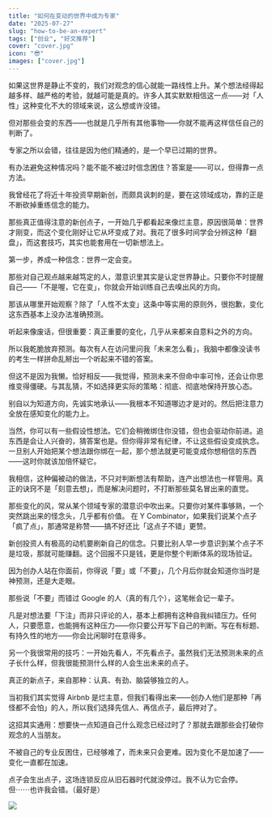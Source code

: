 ```yaml
---
title: "如何在变动的世界中成为专家"
date: "2025-07-27"
slug: "how-to-be-an-expert"
tags: ["创业", "好文推荐"]
cover: "cover.jpg"
icon: "😎"
images: ["cover.jpg"]
---
```

如果这世界是静止不变的，我们对观念的信心就能一路线性上升。某个想法经得起越多样、越严格的考验，就越可能是真的。许多人其实默默相信这一点——对「人性」这种变化不大的领域来说，这么想或许没错。



但对那些会变的东西——也就是几乎所有其他事物——你就不能再这样信任自己的判断了。



专家之所以会错，往往是因为他们精通的，是一个早已过期的世界。



有办法避免这种情况吗？能不能不被过时信念困住？答案是——可以，但得靠一点方法。



我曾经花了将近十年投资早期新创，而颇具讽刺的是，要在这领域成功，靠的正是不断砍掉重练信念的能力。



那些真正值得注意的新创点子，一开始几乎都看起来像烂主意，原因很简单：世界才刚变，而这个变化刚好让它从坏变成了对。我花了很多时间学会分辨这种「翻盘」，而这套技巧，其实也能套用在一切新想法上。



第一步，养成一种信念：世界一定会变。



那些对自己观点越来越笃定的人，潜意识里其实是认定世界静止。只要你不时提醒自己——「不是喔，它在变」，你就会开始训练自己去嗅出风的方向。



那该从哪里开始观察？除了「人性不太变」这条中等实用的原则外，很抱歉，变化这东西基本上没办法准确预测。



听起来像废话，但很重要：真正重要的变化，几乎从来都来自意料之外的方向。



所以我乾脆放弃预测。每次有人在访问里问我「未来怎么看」，我脑中都像没读书的考生一样拼命乱掰出一个听起来不错的答案。



但这不是因为我懒。恰好相反——我觉得，预测未来不但命中率可怜，还会让你思维变得僵硬。与其乱猜，不如选择更实际的策略：彻底、彻底地保持开放心态。



别自以为知道方向，先诚实地承认——我根本不知道哪边才是对的。然后把注意力全放在感知变化的能力上。



当然，你可以有一些假设性想法。它们会稍微绑住你没错，但也会驱动你前进。追东西是会让人兴奋的，猜答案也是。但你得非常有纪律，不让这些假设变成执念。
一旦别人开始把某个想法跟你绑在一起，那个想法就更可能变成你想相信的东西——这时你就该加倍怀疑它。



我相信，这种偏被动的做法，不只对判断想法有帮助，连产出想法也一样管用。真正的诀窍不是「刻意去想」，而是解决问题时，不打断那些莫名冒出来的直觉。



那些变化的风，常从某个领域专家的潜意识中吹出来。只要你对某件事够熟，一个突然跳出来的怪念头，几乎都有价值。
在 Y Combinator，如果我们说某个点子「疯了点」，那通常是称赞——搞不好还比「这点子不错」更赞。



新创投资人有极高的动机要刷新自己的信念。只要比别人早一步意识到某个点子不是垃圾，那就可能赚翻。这个回报不只是钱，更是你整个判断体系的现场验证。



因为创办人站在你面前，你得说「要」或「不要」，几个月后你就会知道你当时是神预测，还是大走眼。



那些说「不要」而错过 Google 的人（真的有几个），这笔帐会记一辈子。



凡是对想法要「下注」而非只评论的人，基本上都拥有这种自我纠错压力。任何人，只要愿意，也能拥有这种压力——你只要公开写下自己的判断。写在有标题、有持久性的地方——你会比闲聊时在意得多。



另一个我很常用的技巧：一开始先看人，不先看点子。虽然我们无法预测未来的点子长什么样，但我很能预测什么样的人会生出未来的点子。



真正的新点子，来自那种：认真、有劲、脑袋够独立的人。



当初我们其实觉得 Airbnb 是烂主意，但我们看得出来——创办人他们是那种「再怪都不会怕」的人，所以我们选择先信人、再信点子，最后押对了。



这招其实通用：想要快一点知道自己什么观念已经过时了？那就去跟那些会打破你观念的人当朋友。



不被自己的专业反困住，已经够难了，而未来只会更难。因为变化不是加速了——变化一直都在加速。



点子会生出点子，这场连锁反应从旧石器时代就没停过。我不认为它会停。
但⋯⋯也许我会错。（最好是）




![](https://prod-files-secure.s3.us-west-2.amazonaws.com/112d0858-5090-4d34-a606-b75eb8d65fd2/46476355-9cf3-4e99-9b7a-3531bc426380/1000202064.png?X-Amz-Algorithm=AWS4-HMAC-SHA256&X-Amz-Content-Sha256=UNSIGNED-PAYLOAD&X-Amz-Credential=ASIAZI2LB466WNPDW36P%2F20250918%2Fus-west-2%2Fs3%2Faws4_request&X-Amz-Date=20250918T203307Z&X-Amz-Expires=3600&X-Amz-Security-Token=IQoJb3JpZ2luX2VjEEkaCXVzLXdlc3QtMiJHMEUCIQC%2FbknjkefOJFJ7GQ24XYkTkv1r6B9j0mth3DNEGq5EwgIgO8hSv%2Bc8ZwgpD3TOhYivjbSN7xdXY%2B2tgzd1ZjVBbDoqiAQIwv%2F%2F%2F%2F%2F%2F%2F%2F%2F%2FARAAGgw2Mzc0MjMxODM4MDUiDOP0rBdcbsyJVuPefCrcA3iM6Rff4S9AMF3eGFa7%2F33PY5QgV2V3VVnbZ4gVkb9999pKJF39xRUruf3ubyAfPqjbaWoSJ%2Fx%2F8JAuOMr3UyPgVRLpy7YC75vln%2B8ii6N9TatMZU3HfqUaW3k5H92ehlzN3D5OxwWw%2BMuc%2BhvWvff3cafh73CHIZCZbWuPxQyBlPdN8mjN17fVAy6yKYp%2F7xXgNuDCHl7D5pPObCwVr9aFDZa2ACh1aGZrmlc76ERhYueMMn4%2BlTB7wi192PwPI%2Bs55P9jlSFicL%2FigIb6zI1Kxx%2Fydz%2BAbY%2BV2qj7SGmlFk%2F%2FQYWf9yFkLlGcqygO74cTZlaIdXOoGj6nGZvcrC3IIAxS95E3wLKMe%2B7%2Fovx7pectBPUcfcoazFRGGSXTENekF7PQAOmyhSnxyL1eMT51yeb4zV4K7cDx%2FLJVho3TCSI8prHaJwRvsLNhcN%2BIELA%2BSgINxOzKJyFc56XbDdya1WJOCw8Y8pCDwufsknTkaa10it2ZW1DG0HFeE%2FJJuOMNCgt13aXDVpGEmpXZNVgDo36CFvoAeQxd66fNfJ5oMr54YCTxttHe9XpuGn7zecKmEyJS4x90h7q8RNOxht%2FnoeW6o3kExWnoOdQx%2FBj%2BORIY%2BIN2SruebmhNMPDzsMYGOqUB3wHtvTUygvHknHkRE3N6GnyuMOnVUvyTqkUVfivjWe7E2HEQ0LssoFqsqsPZuAWFFO%2FQ2uGMc%2BNAZLBms4JJ9XC1Yld59omiYCWNXlfZIJ%2BINt9l49sR21CRwbTg5lblqFUJhSyiV5a%2BmYrs9if160Sga7fFDs6ahRogUL1jpvVRDJ%2FUKMNK6LoQyzitdE4aFulAW4DM5xpelwtJJjc1R1SjcrL7&X-Amz-Signature=4740b9115f971a8d8dfa4a5958ac02b8e6b0c2a689a7630f30adbd8afdf49cf9&X-Amz-SignedHeaders=host&x-amz-checksum-mode=ENABLED&x-id=GetObject)

